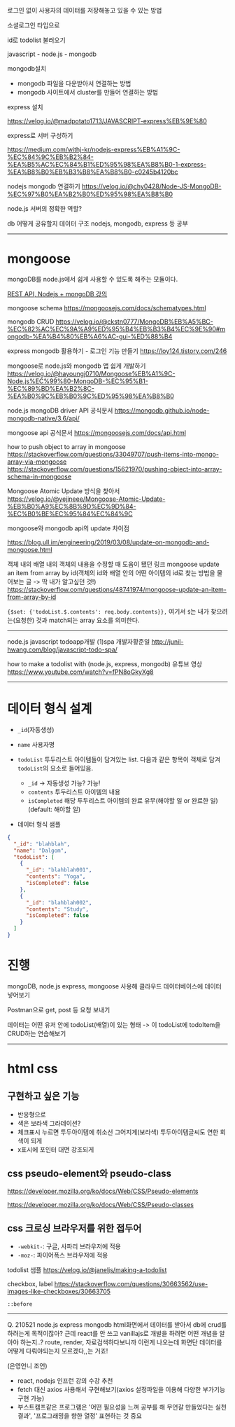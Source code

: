 로그인 없이 사용자의 데이터를 저장해놓고 있을 수 있는 방법

소셜로그인 타입으로

id로 todolist 불러오기

javascript - node.js - mongodb

mongodb설치

- mongodb 파일을 다운받아서 연결하는 방법
- mongodb 사이트에서 cluster를 만들어 연결하는 방법

express 설치

https://velog.io/@madpotato1713/JAVASCRIPT-express%EB%9E%80

express로 서버 구성하기

https://medium.com/withj-kr/nodejs-express%EB%A1%9C-%EC%84%9C%EB%B2%84-%EA%B5%AC%EC%84%B1%ED%95%98%EA%B8%B0-1-express-%EA%B8%B0%EB%B3%B8%EA%B8%B0-c0245b4120bc

nodejs mongodb 연결하기
https://velog.io/@chy0428/Node-JS-MongoDB-%EC%97%B0%EA%B2%B0%ED%95%98%EA%B8%B0

node.js 서버의 정확한 역할?

db 어떻게 공유할지
데이터 구조
nodejs, mongodb, express 등 공부

---

# mongoose

mongoDB를 node.js에서 쉽게 사용할 수 있도록 해주는 모듈이다.

[REST API, Nodejs + mongoDB 강의](https://youtu.be/hX9MldkfUxI)

mongoose schema https://mongoosejs.com/docs/schematypes.html

mongodb CRUD https://velog.io/@ckstn0777/MongoDB%EB%A5%BC-%EC%82%AC%EC%9A%A9%ED%95%B4%EB%B3%B4%EC%9E%90#mongodb-%EA%B4%80%EB%A6%AC-gui-%ED%88%B4

express mongodb 활용하기 - 로그인 기능 만들기 https://loy124.tistory.com/246

mongoose로 node.js와 mongodb 앱 쉽게 개발하기 https://velog.io/@hayoungj0710/Mongoose%EB%A1%9C-Node.js%EC%99%80-MongoDB-%EC%95%B1-%EC%89%BD%EA%B2%8C-%EA%B0%9C%EB%B0%9C%ED%95%98%EA%B8%B0

node.js mongoDB driver API 공식문서 https://mongodb.github.io/node-mongodb-native/3.6/api/

mongoose api 공식문서 https://mongoosejs.com/docs/api.html

how to push object to array in mongoose https://stackoverflow.com/questions/33049707/push-items-into-mongo-array-via-mongoose
https://stackoverflow.com/questions/15621970/pushing-object-into-array-schema-in-mongoose

Mongoose Atomic Update 방식을 찾아서 https://velog.io/@yejineee/Mongoose-Atomic-Update-%EB%B0%A9%EC%8B%9D%EC%9D%84-%EC%B0%BE%EC%95%84%EC%84%9C

mongoose와 mongodb api의 update 차이점

https://blog.ull.im/engineering/2019/03/08/update-on-mongodb-and-mongoose.html

객체 내의 배열 내의 객체의 내용을 수정할 때 도움이 됐던 링크
mongoose update an item from array by id(객체의 id와 배열 안의 어떤 아이템의 id로 찾는 방법을 물어보는 글 -> 딱 내가 알고싶던 것!)
https://stackoverflow.com/questions/48741974/mongoose-update-an-item-from-array-by-id

`{$set: {'todoList.$.contents': req.body.contents}},` 여기서 `$`는 내가 찾으려는(요청한) 것과 match되는 array 요소를 의미한다.

---

node.js javascript todoapp개발 (1)spa 개발자황준일 http://junil-hwang.com/blog/javascript-todo-spa/

how to make a todolist with (node.js, express, mongodb) 유튜브 영상 https://www.youtube.com/watch?v=fPN8oGkyXg8

---

# 데이터 형식 설계

- `_id`(자동생성)
- `name` 사용자명
- `todoList` 투두리스트 아이템들이 담겨있는 list. 다음과 같은 항목이 객체로 담겨 `todoList`의 요소로 들어있음.

  - `_id` -> 자동생성 가능? 가능!
  - `contents` 투두리스트 아이템의 내용
  - `isCompleted` 해당 투두리스트 아이템의 완료 유무(해야할 일 or 완료한 일) (default: 해야할 일)

- 데이터 형식 샘플

```json
{
  "_id": "blahblah",
  "name": "Dalgom",
  "todoList": [
    {
      "_id": "blahblah001",
      "contents": "Yoga",
      "isCompleted": false
    },
    {
      "_id": "blahblah002",
      "contents": "Study",
      "isCompleted": false
    }
  ]
}
```

# 진행

mongoDB, node.js express, mongoose 사용해 클라우드 데이터베이스에 데이터 넣어보기

Postman으로 get, post 등 요청 보내기

데이터는 어떤 유저 안에 todoList(배열)이 있는 형태 -> 이 todoList에 todoItem을 CRUD하는 연습해보기

---

# html css

## 구현하고 싶은 기능

- 반응형으로
- 색은 보라색 그라데이션?
- 체크표시 누르면 투두아이템에 취소선 그어지게(보라색) 투두아이템글씨도 연한 회색이 되게
- x표시에 포인터 대면 강조되게

## css pseudo-element와 pseudo-class

https://developer.mozilla.org/ko/docs/Web/CSS/Pseudo-elements

https://developer.mozilla.org/ko/docs/Web/CSS/Pseudo-classes

## css 크로싱 브라우저를 위한 접두어

- `-webkit-`: 구글, 사파리 브라우저에 적용
- `-moz-`: 파이어폭스 브라우저에 적용

todolist 샘플 https://velog.io/@janeljs/making-a-todolist

checkbox, label https://stackoverflow.com/questions/30663562/use-images-like-checkboxes/30663705

`::before`

---

Q. 210521 node.js express mongodb html화면에서 데이터를 받아서 db에 crud를 하려는게 목적이잖아? 근데 react를 안 쓰고 vanillajs로 개발을 하려면 어떤 개념을 알아야 하는지..? route, render, 자료검색하다보니까 이런게 나오는데 화면단 데이터를 어떻게 다뤄야되는지 모르겠다,,는 거죠!

(은영언니 조언)

- react, nodejs 인프런 강의 수강 추천
- fetch 대신 axios 사용해서 구현해보기(axios 설정파일을 이용해 다양한 부가기능 구현 가능)
- 부스트캠프같은 프로그램은 '어떤 필요성을 느껴 공부를 해 무언갈 만들었다는 실천 결과', '프로그래밍을 향한 열정' 표현하는 것 중요

